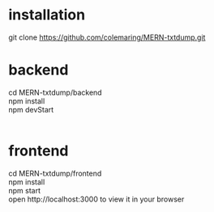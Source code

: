 
# installation
git clone https://github.com/colemaring/MERN-txtdump.git<br/>

# backend
cd MERN-txtdump/backend<br/>
npm install<br/>
npm devStart<br/>
<br/>
# frontend
cd MERN-txtdump/frontend<br/>
npm install<br/>
npm start<br/>
open http://localhost:3000 to view it in your browser<br/>

